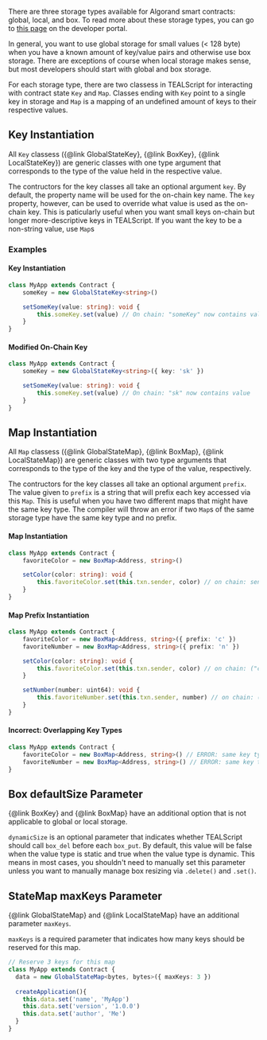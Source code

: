 There are three storage types available for Algorand smart contracts: global, local, and box. To read more about these storage types, you can go to [this page](https://developer.algorand.org/docs/get-details/dapps/smart-contracts/apps/state/) on the developer portal.

In general, you want to use global storage for small values (< 128 byte) when you have a known amount of key/value pairs and otherwise use box storage. There are exceptions of course when local storage makes sense, but most developers should start with global and box storage.

For each storage type, there are two classess in TEALScript for interacting with contract state `Key` and `Map`. Classes ending with `Key` point to a single key in storage and `Map` is a mapping of an undefined amount of keys to their respective values.

## Key Instantiation

All `Key` classess ({@link GlobalStateKey}, {@link BoxKey}, {@link LocalStateKey}) are generic classes with one type argument that corresponds to the type of the value held in the respective value. 

The contructors for the key classes all take an optional argument `key`. By default, the property name will be used for the on-chain key name. The `key` property, however, can be used to override what value is used as the on-chain key. This is paticularly useful when you want small keys on-chain but longer more-descriptive keys in TEALScript. If you want the key to be a non-string value, use `Map`s

### Examples

#### Key Instantiation

```ts
class MyApp extends Contract {
    someKey = new GlobalStateKey<string>()

    setSomeKey(value: string): void {
        this.someKey.set(value) // On chain: "someKey" now contains value
    }
}
```

#### Modified On-Chain Key

```ts
class MyApp extends Contract {
    someKey = new GlobalStateKey<string>({ key: 'sk' })

    setSomeKey(value: string): void {
        this.someKey.set(value) // On chain: "sk" now contains value
    }
}
```

## Map Instantiation

All `Map` classess ({@link GlobalStateMap}, {@link BoxMap}, {@link LocalStateMap}) are generic classes with two type arguments that corresponds to the type of the key and the type of the value, respectively. 

The contructors for the key classes all take an optional argument `prefix`. The value given to `prefix` is a string that will prefix each key accessed via this `Map`. This is useful when you have two different maps that might have the same key type. The compiler will throw an error if two `Map`s of the same storage type have the same key type and no prefix.

#### Map Instantiation

```ts
class MyApp extends Contract {
    favoriteColor = new BoxMap<Address, string>()

    setColor(color: string): void {
        this.favoriteColor.set(this.txn.sender, color) // on chain: sender's address now points to their favorite color
    }
}
```

#### Map Prefix Instantiation

```ts
class MyApp extends Contract {
    favoriteColor = new BoxMap<Address, string>({ prefix: 'c' })
    favoriteNumber = new BoxMap<Address, string>({ prefix: 'n' })

    setColor(color: string): void {
        this.favoriteColor.set(this.txn.sender, color) // on chain: ("c" + sender's address) now points to their favorite color
    }

    setNumber(number: uint64): void {
        this.favoriteNumber.set(this.txn.sender, number) // on chain: ("n" + sender's address) now points to their favorite number
    }
}
```

#### Incorrect: Overlapping Key Types

```ts
class MyApp extends Contract {
    favoriteColor = new BoxMap<Address, string>() // ERROR: same key type as favoriteNumber and no prefix
    favoriteNumber = new BoxMap<Address, string>() // ERROR: same key type as favoriteColor and no prefix
}
```

## Box defaultSize Parameter

{@link BoxKey} and {@link BoxMap} have an additional option that is not applicable to global or local storage.

`dynamicSize` is an optional parameter that indicates whether TEALScript should call `box_del` before each `box_put`. By default, this value will be false when the value type is static and true when the value type is dynamic. This means in most cases, you shouldn't need to manually set this parameter unless you want to manually manage box resizing via `.delete()` and `.set()`.

## StateMap maxKeys Parameter

{@link GlobalStateMap} and {@link LocalStateMap} have an additional parameter `maxKeys`.

`maxKeys` is a required parameter that indicates how many keys should be reserved for this map.

```ts
// Reserve 3 keys for this map
class MyApp extends Contract {
  data = new GlobalStateMap<bytes, bytes>({ maxKeys: 3 })
  
  createApplication(){
    this.data.set('name', 'MyApp')
    this.data.set('version', '1.0.0')
    this.data.set('author', 'Me')
  }
}
```
